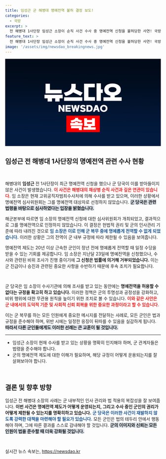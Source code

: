 ```yaml
---
title: 임성근 군 해병대 명예전역 불허 결정 보도!
categories:
  - 국방
excerpt: >
  전 해병대 1사단장 임성근 소장이 순직 사건 수사 중 명예전역 신청을 불허당한 사연! 국방부의 심사 결과와 그 배경을 두 점의 의혹을 통해 파헤쳐봅니다. 클릭해서 전모를 확인하세요!
feature_text: >
  전 해병대 1사단장 임성근 소장이 순직 사건 수사 중 명예전역 신청을 불허당한 사연! 국방부의 심사 결과와 그 배경을 두 점의 의혹을 통해 파헤쳐봅니다. 클릭해서 전모를 확인하세요!
image: '/assets/img/newsdao_breakingnews.jpg'
---
```


<p><img src="/assets/img/newsdao_breakingnews.jpg" alt="flaretime 속보" /></p>

<h2 data-ke-size="size26">임성근 전 해병대 1사단장의 명예전역 관련 수사 현황</h2>

<p data-ke-size="size16">&nbsp;</p>

<p>해병대의 <b>임성근</b> 전 1사단장이 최근 명예전역 신청을 했으나 군 당국이 이를 받아들이지 않은 사건이 발생했습니다. <b><span style="color: #ee2323;">이 사건은 해병대의 채상병 순직 사건과 깊은 연관이 있습니다.</span></b> 임 소장은 현재 고위공직자범죄수사처에 의해 수사를 받고 있으며, 이러한 상황에서 명예전역 심사위원회는 그를 명예전역 대상자로 선정하지 않았습니다. <b><span style="background-color: #21538527;">군 당국은 관련 법령을 바탕으로 심사하였다는 입장을 밝혔습니다.</span></b></p>

<p>해군본부에 따르면 임 소장의 명예전역 신청에 대한 심사위원회가 개최되었고, 결과적으로 그를 명예전역으로 인정하지 않았습니다. 이 결정은 헌법적 권리 및 군의 인사관리 기준에 따라 내려진 것으로 <b><span style="color: #1a5490;">임 소장은 이로 인해 군 복무 중에 명예롭게 전역할 수 없게 되었습니다.</span></b> 이러한 상황은 그의 전역이 군 내부 규정에 따라 제한될 수 있음을 보여줍니다.</p>

<p>명예전역 제도는 20년 이상 근속한 군인이 정년 전에 명예롭게 전역할 때 일정 수당을 받을 수 있는 기회를 제공합니다. 임 소장은 지난달 23일에 명예전역을 신청했으나, 수사와 관련된 비위 조사가 진행 중이기에 <b>그 신청은 법률에 의거해 거부되었습니다.</b> 이는 군 진급이나 승진과 관련된 중요한 사항을 수반하기 때문에 후속 조치가 필요합니다.</p>

<p data-ke-size="size16">&nbsp;</p>

<p>군 당국은 임 소장이 수사기관에 의해 조사를 받고 있는 동안에는 <b>명예전역을 허용할 수 없다는 규정을 확고히 하고 있습니다.</b> 이러한 정책은 군의 투명성과 공정성을 강화하고, 비위 행위에 대한 무관용 원칙을 높이기 위한 조치로 볼 수 있습니다. <b><span style="color: #ee2323;">이와 같은 사안은 군 내에서의 도덕적 기준 및 사회적 신뢰 회복을 위한 중요한 과정이라고 할 수 있습니다.</span></b></p>

<p>이는 군 복무를 하는 모든 인원에게 중요한 메시지를 전달하는 사례로, 모든 군인은 법과 규정을 준수해야 하며, 위반 시에는 일정한 응징이 뒤따를 수 있음을 실감하게 됩니다. <b><span style="background-color: #21538527;">따라서 다른 군인들에게도 이러한 선례는 큰 교훈이 될 것입니다.</span></b></p>

<hr>

<ul>
  <li>임성근 소장이 현재 수사를 받고 있는 상황을 명확히 인지해야 하며, 군 관계자들은 법령을 준수해야 합니다.</li>
  <li>군의 명예전역 제도에 대한 이해가 필요하며, 해당 규정이 어떻게 운용되는지를 잘 살펴보아야 합니다.</li>
</ul>

<p data-ke-size="size16">&nbsp;</p>

<h2 data-ke-size="size26">결론 및 향후 방향</h2>

<p>임성근 전 해병대 소장의 사례는 군 내부적인 인사 관리와 법 적용의 복잡성을 잘 보여줍니다. <b>이번 사건은 명예전역 제도가 어떻게 운영되는지, 그리고 수사 중인 군인의 권리가 어떻게 제한될 수 있는지를 명확히하고 있습니다.</b> <b><span style="color: #1a5490;">군 당국은 이러한 사건이 재발하지 않도록 강력한 대책을 마련해야 할 필요가 있습니다.</span></b> 모든 군인은 법의 테두리 안에서 행동해야 하며, 그에 따른 결과를 스스로 감내해야 할 것입니다. <b><span style="background-color: #21538527;">군의 이미지와 신뢰는 모든 인원이 법을 준수할 때 더욱 강화될 것입니다.</span></b> </p>

<p data-ke-size="size16">&nbsp;</p>
실시간 뉴스 속보는, <a href="https://newsdao.kr" rel="dofollow">https://newsdao.kr</a>


